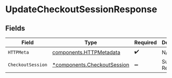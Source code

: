 # UpdateCheckoutSessionResponse


## Fields

| Field                                                                     | Type                                                                      | Required                                                                  | Description                                                               |
| ------------------------------------------------------------------------- | ------------------------------------------------------------------------- | ------------------------------------------------------------------------- | ------------------------------------------------------------------------- |
| `HTTPMeta`                                                                | [components.HTTPMetadata](../../models/components/httpmetadata.md)        | :heavy_check_mark:                                                        | N/A                                                                       |
| `CheckoutSession`                                                         | [*components.CheckoutSession](../../models/components/checkoutsession.md) | :heavy_minus_sign:                                                        | Successful Response                                                       |
